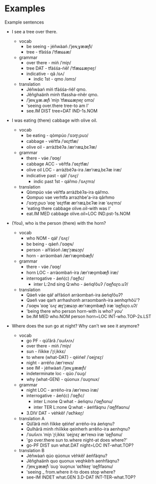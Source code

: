# Examples

Example sentences

- I see a tree over there.
  - vocab
    - be seeing - jéñwàań /ˈjeɴˌɣææɲ̊/
    - tree - tfàśśa /ˈtfæɕɕæ/
  - grammar
    - over there - míń /ˈmiɲ/
    - tree DAT - tfàśśa-ńêř /ˈtfæɕɕæɲer̥/
    - indicative - qâ /ɢʌ/
      - indic 1st - qmo /ɢmɔ/
  - translation
    - Jéñwàań míń tfàśśa-ńêř qmo.
    - Jêñghaänh minh tfassha-nhêr qmo.
    - /ˈjeɴˌɣæ.æɲ̊ ˈmiɲ ˈtfæɕɕæɲer̥ ɢmɔ/
    - 'seeing over.there tree-to am I'
    - see.IM DIST tree=DAT IND-1s.NOM

- I was eating (there) cabbage with olive oil.
  - vocab
    - be eating - qòmpúo /ˈɢɔm̥ˌpuɔ/
    - cabbage - vèřtfa /ˈʋɛr̥tfæ/
    - olive oil - arràźbèʔa /ærˈræʑˌbɛʔæ/
  - grammar
    - there - váe /ˈʋɑe̯/
    - cabbage ACC - vèřtfa /ˈʋɛr̥tfæ/
    - olive oil LOC - arràźbèʔa-ira /ærˈræʑˌbɛʔæ iræ/
    - indicative past - qář /ˈɢʌr̥/
      - indic past 1st - qářmo /ˈɢʌr̥mɔ/
  - translation
    - Qòmpúo váe vèřtfa arràźbèʔa-ira qářmo.
    - Qompuo vae verhtfa arrazhbe'a-ira qârhmo
    - /ˈɢɔm̥ˌpuɔ ˈʋɑe̯ ˈʋɛr̥tfæ ærˈræʑˌbɛʔæ iræ ˈɢʌr̥mɔ/
    - 'eating there cabbage olive.oil-with was I'
    - eat.IM MED cabbage olive.oil=LOC IND.pst-1s.NOM

- (You), who is the person (there) with the horn?
  - vocab
    - who NOM - qář /ˈɢʌr̥/
    - be being - qáeñ /ˈɢɑe̯ɴ/
    - person - ařřàśoń /ær̥ˈr̥æɕɔɲ/
    - horn - arràombań /ærˈræo̯mbæɲ̊/
  - grammar
    - there - váe /ˈʋɑe̯/
    - horn LOC - arràombań-ira /ærˈræo̯mbæɲ̊ iræ/
    - interrogative - áeń(c) /ˈɑe̯ɲ̊c/
      - inter L:2nd sing Q:who - áeńqřôuʔ /ˈɑe̯ɲ̊ɢr̥o.uʔ/
  - translation
    - Qáeñ váe qář ařřàśoń arràombań-ira áeńqřôuʔ?
    - Qaeñ vae qarh arrhashonh arraombanh-ira aenhqrhôü'?
    - /ˈɢɑe̯ɴ ˈʋɑe̯ ˈɢʌr̥ ær̥ˈr̥æɕɔɲ ærˈræo̯mbæɲ̊ iræ ˈɑe̯ɲ̊ɢr̥o.uʔ/
    - 'being there who person horn-with is who? *you*'
    - be.IM MED who.NOM person horn=LOC INT-who.TOP-2s.LST

- Where does the sun go at night?  Why can't we see it anymore?
  - vocab
    - go PF - qúľârâ /ˈɢuʎʌrʌ/
    - over there - míń /ˈmiɲ/
    - sun - řííkke /ˈr̥iˌikkɛ/
    - to where (what-DAT) - qéińeř /ˈɢei̯ɲɛr̥/
    - night - arréño /ærˈreɴɔ/
    - see IM - jéñwàań /ˈjeɴˌɣææɲ̊/
    - indeterminate loc - qúo /ˈɢuo̯/
    - why (what-GEN) - qúonux /ˈɢuo̯nux/
  - grammar
    - night LOC - arréño-ira /ærˈreɴɔ iræ/
    - interrogative - áeń(c) /ˈɑe̯ɲ̊c/
      - inter L:none Q:what - áeńqnu /ˈɑe̯ɲ̊ɢnu/
      - inter TER L:none Q:what - áeńfäqnu /ˈɑe̯ɲ̊faɢnu/
    - 3.DIV DAT - vèhkêř /ˈʋɛħker̥/
  - translation A
    - Qúľârâ míń řííkke qéińeř arréño-ira áeńqnu?
    - Qulhârâ minh rhiïkke qeinherh arrêño-ira aenhqnu?
    - /ˈɢuʎʌrʌ ˈmiɲ ˈr̥iˌikkɛ ˈɢei̯ɲɛr̥ ærˈreɴɔ iræ ˈɑe̯ɲ̊ɢnu/
    - 'go over.there sun to.where night-at does where?'
    - go-PF DIST sun what.DAT night=LOC INT-what.TOP?
  - translation B
    - Jéñwàań qúo qúonux vèhkêř áeńfäqnu?
    - Jêñghaänh quo quonux veqhkêrh aenhfàqnu?
    - /ˈjeɴˌɣææɲ̊ ˈɢuo̯ ˈɢuo̯nux ˈʋɛħker̥ ˈɑe̯ɲ̊faɢnu/
    - 'seeing _ from.where it-to does stop where?
    - see-IM INDET what.GEN 3.D-DAT INT-TER-what.TOP?
